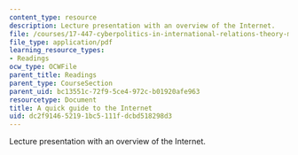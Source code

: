 ```yaml
---
content_type: resource
description: Lecture presentation with an overview of the Internet.
file: /courses/17-447-cyberpolitics-in-international-relations-theory-methods-policy-fall-2011/dc2f914652191bc5111fdcbd518298d3_MIT17_447F11_Week3_slides.pdf
file_type: application/pdf
learning_resource_types:
- Readings
ocw_type: OCWFile
parent_title: Readings
parent_type: CourseSection
parent_uid: bc13551c-72f9-5ce4-972c-b01920afe963
resourcetype: Document
title: A quick guide to the Internet
uid: dc2f9146-5219-1bc5-111f-dcbd518298d3
---
```

Lecture presentation with an overview of the Internet.

